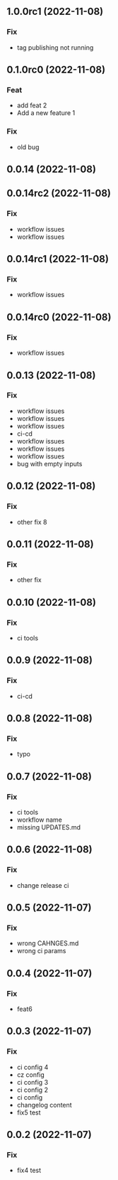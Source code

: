 ## 1.0.0rc1 (2022-11-08)

### Fix

- tag publishing not running

## 0.1.0rc0 (2022-11-08)

### Feat

- add feat 2
- Add a new feature 1

### Fix

- old bug

## 0.0.14 (2022-11-08)

## 0.0.14rc2 (2022-11-08)

### Fix

- workflow issues
- workflow issues

## 0.0.14rc1 (2022-11-08)

### Fix

- workflow issues

## 0.0.14rc0 (2022-11-08)

### Fix

- workflow issues

## 0.0.13 (2022-11-08)

### Fix

- workflow issues
- workflow issues
- workflow issues
- ci-cd
- workflow issues
- workflow issues
- workflow issues
- bug with empty inputs

## 0.0.12 (2022-11-08)

### Fix

- other fix 8

## 0.0.11 (2022-11-08)

### Fix

- other fix

## 0.0.10 (2022-11-08)

### Fix

- ci tools

## 0.0.9 (2022-11-08)

### Fix

- ci-cd

## 0.0.8 (2022-11-08)

### Fix

- typo

## 0.0.7 (2022-11-08)

### Fix

- ci tools
- workflow name
- missing UPDATES.md

## 0.0.6 (2022-11-08)

### Fix

- change release ci

## 0.0.5 (2022-11-07)

### Fix

- wrong CAHNGES.md
- wrong ci params

## 0.0.4 (2022-11-07)

### Fix

- feat6

## 0.0.3 (2022-11-07)

### Fix

- ci config 4
- cz config
- ci config 3
- ci config 2
- ci config
- changelog content
- fix5 test

## 0.0.2 (2022-11-07)

### Fix

- fix4 test
